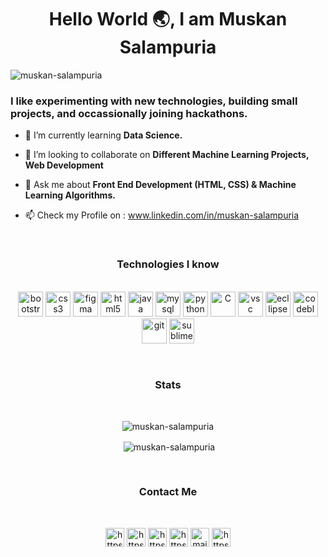 
### <h1 align="center">Hello World :earth_asia:, I am Muskan Salampuria</h1>

<p align="left"> <img src="https://komarev.com/ghpvc/?username=muskan-salampuria" alt="muskan-salampuria" /> </p>
<h3>I like experimenting with new technologies, building small projects, and occassionally joining hackathons.</h3>

- 🌱 I’m currently learning <b>Data Science.</b>

- 👯 I’m looking to collaborate on <b>Different Machine Learning Projects, Web Development</b>

- 💬 Ask me about <b>Front End Development (HTML, CSS) & Machine Learning Algorithms.</b>

- 📫 Check my Profile on : www.linkedin.com/in/muskan-salampuria
 
 <br>
 
<h3 align="center">Technologies I know</h3>
<p align="center">
  <br>
 
  <img src="https://devicons.github.io/devicon/devicon.git/icons/bootstrap/bootstrap-plain.svg" alt="bootstrap" width="40" height="40"/> 
  <img src="https://devicons.github.io/devicon/devicon.git/icons/css3/css3-original-wordmark.svg" alt="css3" width="40" height="40"/>  
  <img src="https://www.vectorlogo.zone/logos/figma/figma-icon.svg" alt="figma" width="40" height="40"/> 
  <img src="https://devicons.github.io/devicon/devicon.git/icons/html5/html5-original-wordmark.svg" alt="html5" width="40" height="40"/> 
  <img src="https://devicons.github.io/devicon/devicon.git/icons/java/java-original-wordmark.svg" alt="java" width="40" height="40"/> 
  <img src="https://devicons.github.io/devicon/devicon.git/icons/mysql/mysql-original-wordmark.svg" alt="mysql" width="40" height="40"/> 
  <img src="https://devicons.github.io/devicon/devicon.git/icons/python/python-original.svg" alt="python" width="40" height="40"/> 
  <img src="https://devicons.github.io/devicon/devicon.git/icons/c/c-original.svg" alt="C" width="40" height="40"/>
   <img src="https://cdn.freebiesupply.com/logos/large/2x/eclipse-11-logo-png-transparent.png" alt="vsc" width="40" height="40"/>
  <img src="https://seeklogo.com/images/V/visual-studio-code-logo-284BC24C39-seeklogo.com.png" alt="ecllipse" width="40" height="40"/>
 <img src="https://banner2.cleanpng.com/20180514/rkw/kisspng-code-blocks-integrated-development-environment-c-5af9eee0253788.5088014415263290561525.jpg" alt="codeblocxks" width="40" height="40"/>
 <img src="https://www.vectorlogo.zone/logos/git-scm/git-scm-icon.svg" alt="git" width="40" height="40"/> 
 <img src="https://cdn.worldvectorlogo.com/logos/sublime-text.svg" alt="sublime" width="40" height="40"/> 
 
  </p>

<br>
<h3 align="center">Stats</h3>
<br>

<p align="center"><img align="center" src="https://github-readme-stats.vercel.app/api/top-langs/?username=muskan-salampuria&layout=compact&hide=html&theme=dark" alt="muskan-salampuria" /> </p>
<p align="center">&nbsp;<img align="center" src="https://github-readme-stats.vercel.app/api?username=muskan-salampuria&show_icons=true&count_private=true&theme=dark" alt="muskan-salampuria" /></p>


<br>
<h3 align="center">Contact Me</h3>
<br>


<p align=" center">  
<a href="https://www.linkedin.com/in/muskan-salampuria/" target="blank"><img align="center" src="https://cdn.jsdelivr.net/npm/simple-icons@3.0.1/icons/linkedin.svg" alt="https://www.linkedin.com/in/muskan-salampuria/" height="30" width="30" /></a>
 <a href="https://www.kaggle.com/muskansalampuria" target="blank"><img align="center" src="https://cdn.jsdelivr.net/npm/simple-icons@3.0.1/icons/kaggle.svg" alt="https://www.kaggle.com/muskansalampuria" height="30" width="30" /></a>
<a href="https://www.facebook.com/muski.kool/about" target="blank"><img align="center" src="https://cdn.jsdelivr.net/npm/simple-icons@3.0.1/icons/facebook.svg" alt="https://www.facebook.com/muski.kool/about" height="30" width="30" /></a>
<a href="https://www.instagram.com/muskansalampuria/" target="blank"><img align="center" src="https://cdn.jsdelivr.net/npm/simple-icons@3.0.1/icons/instagram.svg" alt="https://www.instagram.com/muskansalampuria/" height="30" width="30" /></a>
 <a href="mailto:muski.kool@gmail.com" target="blank"><img align="center" src="https://cdn.jsdelivr.net/npm/simple-icons@3.0.1/icons/gmail.svg" alt="mailto:muski.kool@gmail.com" height="30" width="30" /></a>
 <a href="https://www.hackerrank.com/muski_kool" target="blank"><img align="center" src="https://cdn.jsdelivr.net/npm/simple-icons@3.0.1/icons/hackerrank.svg" alt="https://www.hackerrank.com/muski_kool" height="30" width="30" /></a>
</p>
